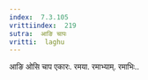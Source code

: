 ```yaml
---
index:  7.3.105
vrittiindex:  219
sutra:  आङि चापः
vritti:  laghu 
---
```


आङि ओसि चाप एकारः. रमया. रमाभ्याम्. रमाभिः..

